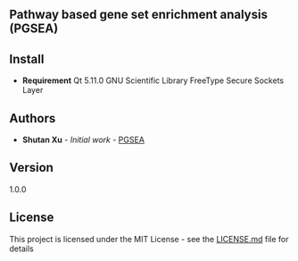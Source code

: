 ## Pathway based gene set enrichment analysis (PGSEA)

## Install
* **Requirement**
Qt 5.11.0
GNU Scientific Library
FreeType
Secure Sockets Layer


## Authors

* **Shutan Xu** - *Initial work* - [PGSEA](https://github.com/xushutan/PathwayEnrichment)

## Version
1.0.0

## License

This project is licensed under the MIT License - see the [LICENSE.md](LICENSE.md) file for details

